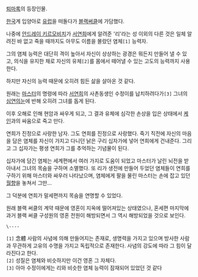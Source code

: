 [퇴마록](%ED%87%B4%EB%A7%88%EB%A1%9D.md)의 등장인물.

[한국](%ED%95%9C%EA%B5%AD.md)계 입양아로 [유럽](%EC%9C%A0%EB%9F%BD.md)을 떠돌다가 [블랙써클](%EB%B8%94%EB%9E%99%20%EC%8D%A8%ED%81%B4.md)에 가담했다.

나중에 [안드레이 키르모비치](%EC%95%88%EB%93%9C%EB%A0%88%EC%9D%B4%20%ED%82%A4%EB%A5%B4%EB%AA%A8%EB%B9%84%EC%B9%98.md)가 [서연희](%EC%84%9C%EC%97%B0%ED%9D%AC.md)에게 알려준
'리'라는 성 이외의 다른 것은 일체 알려진 바 없고 죽을 때까지도 아무도 이름을 몰랐던 염체`[1]` 능력자.

그의 염체 능력은 대단히 격이 높아서 자신이 상상하는 광경은 뭐든지 만들어 낼 수 있고, 의식을 유지한 채로 자신의 유체`[2]`를 몸에서
떼어낼 수 있는 고도의 능력까지 사용한다.

하지만 자신의 능력 때문에 오히려 힘든 삶을 살아온 것 같다.  

원래는 [마스터](%EB%A7%88%EC%8A%A4%ED%84%B0.md)의 명령에 따라
[서연희](%EC%84%9C%EC%97%B0%ED%9D%AC.md)의 사촌동생인 수정이를 납치하려다가`[3]` 그녀의 [심연의눈](%EC%8B%AC%EC%97%B0%EC%9D%98%20%EB%88%88.md)에 반해 오히려 그녀를 돕게 된다.

이후 오해로 인해 현암과 싸우게 되고, 그 결과 유체에 심각한 손상을 입은 상태에서
[케인](%EC%BC%80%EC%9D%B8.md)과의 싸움으로 죽고 만다.

연희가 진정으로 사랑한 남자. 그도 연희를 진정으로 사랑했다. 죽기 직전에 자신의 마음을 담은 염체를 자신이 가지고 다니던 낡은 구리
십자가에 넣어 연희에게 건내준다. 그리고 그 십자가는 평생 연희가 그를 추억하는 기념물이 된다.  

십자가에 담긴 염체는 세계편에서 여러 가지로 도움이 되었고 마스터가 날린 뇌전을 받아내서 그녀의 목숨을 구하며 소멸했다. 또 리가 생전에
만들어 두었던 염체들이 연희를 구하기 위해 마스터와 싸우러 나타났으며, 염체에게 팔을 물린 마스터는 손에 잡고 있던
[월향](%EC%9B%94%ED%96%A5.md)을 놓쳐서 그만…

그 덕분에 연희가 말세편까지 목숨을 연명할 수 있었다.  

원래 블랙 써클의 계약 때문에 영혼이 지옥에 떨어져있는 상태였으나, 혼세편 마지막에 과거 블랙 써클 구성원의 영혼 전원이 해방되면서 그 역시
해방되었을 것으로 보인다.  

`\----`

`[1]` 念體 사람의 사념에 의해 만들어지는 존재로, 생명력을 가지고 있으며 방사한 사람과 무관하게 고유의 수명을 가지고 독립적으로
존재한다. 사념의 강도에 따라 그 힘이 달라진다고 한다.  
`[2]` 성질은 염체와 비슷하지만 이건 영혼 그 자체다.  
`[3]` 아마 수정이에게는 리와 비슷한 염체 능력이 잠재되어 있었던 것 같다

